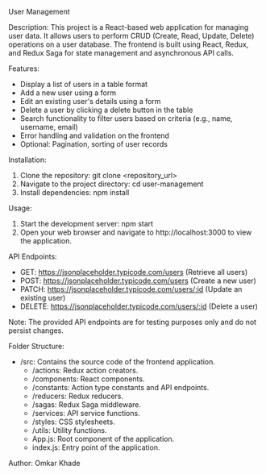 User Management

Description:
This project is a React-based web application for managing user data. It allows users to perform CRUD (Create, Read, Update, Delete) operations on a user database. The frontend is built using React, Redux, and Redux Saga for state management and asynchronous API calls.

Features:

- Display a list of users in a table format
- Add a new user using a form
- Edit an existing user's details using a form
- Delete a user by clicking a delete button in the table
- Search functionality to filter users based on criteria (e.g., name, username, email)
- Error handling and validation on the frontend
- Optional: Pagination, sorting of user records

Installation:

1. Clone the repository: git clone <repository_url>
2. Navigate to the project directory: cd user-management
3. Install dependencies: npm install

Usage:

1. Start the development server: npm start
2. Open your web browser and navigate to http://localhost:3000 to view the application.

API Endpoints:

- GET: https://jsonplaceholder.typicode.com/users (Retrieve all users)
- POST: https://jsonplaceholder.typicode.com/users (Create a new user)
- PATCH: https://jsonplaceholder.typicode.com/users/:id (Update an existing user)
- DELETE: https://jsonplaceholder.typicode.com/users/:id (Delete a user)

Note: The provided API endpoints are for testing purposes only and do not persist changes.

Folder Structure:

- /src: Contains the source code of the frontend application.
  - /actions: Redux action creators.
  - /components: React components.
  - /constants: Action type constants and API endpoints.
  - /reducers: Redux reducers.
  - /sagas: Redux Saga middleware.
  - /services: API service functions.
  - /styles: CSS stylesheets.
  - /utils: Utility functions.
  - App.js: Root component of the application.
  - index.js: Entry point of the application.

Author:
Omkar Khade
